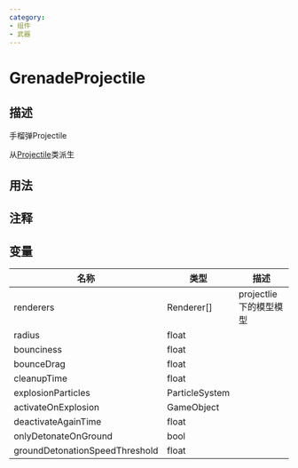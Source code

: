 ```yaml
---
category: 
- 组件
- 武器
---
```

# GrenadeProjectile
## 描述
手榴弹Projectile

从[Projectile](./Projectile.md)类派生
## 用法

## 注释

## 变量
| 名称 | 类型 | 描述 |
| ----------- | ----------- | ----------- |
| renderers | Renderer[] | projectlie下的模型模型 |  
| radius  | float |  |  
| bounciness  | float |  |  
| bounceDrag  | float |  |  
| cleanupTime  | float |  |  
| explosionParticles | ParticleSystem |  |  
| activateOnExplosion | GameObject |  |  
| deactivateAgainTime  | float |  |  
| onlyDetonateOnGround  | bool |  |  
| groundDetonationSpeedThreshold  | float |  |  
